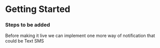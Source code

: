 # Getting Started

### Steps to be added 
Before making it live we can implement one more way of notification that could be Text SMS 



